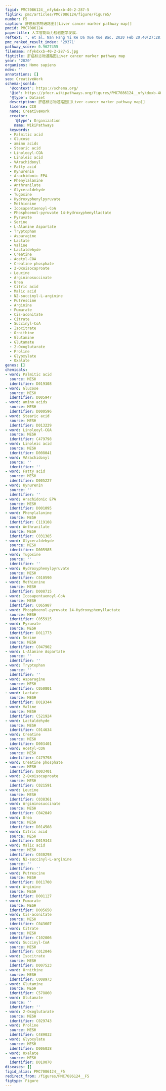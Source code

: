 ```yaml
---
figid: PMC7086124__nfykdxxb-40-2-287-5
figlink: pmc/articles/PMC7086124/figure/Figure5/
number: F5
caption: 肝癌标志物通路图[]Liver cancer marker pathway map[]
pmcid: PMC7086124
papertitle: 人工智能助力检验医学发展.
reftext: ', et al. Nan Fang Yi Ke Da Xue Xue Bao. 2020 Feb 20;40(2):287-296，封三.'
pmc_ranked_result_index: '29371'
pathway_score: 0.9627455
filename: nfykdxxb-40-2-287-5.jpg
figtitle: 肝癌标志物通路图Liver cancer marker pathway map
year: '2020'
organisms: Homo sapiens
ndex: ''
annotations: []
seo: CreativeWork
schema-jsonld:
  '@context': https://schema.org/
  '@id': https://pfocr.wikipathways.org/figures/PMC7086124__nfykdxxb-40-2-287-5.html
  '@type': Dataset
  description: 肝癌标志物通路图[]Liver cancer marker pathway map[]
  license: CC0
  name: CreativeWork
  creator:
    '@type': Organization
    name: WikiPathways
  keywords:
  - Palmitic acid
  - Glucose
  - amino acids
  - Stearic acid
  - Linoleoyl-COA
  - Linoleic acid
  - VArachidonyl
  - Fatty acid
  - Kynurenin
  - Arachidonic EPA
  - Phenylalanine
  - Anthranilate
  - Glyceraldehyde
  - Tugosine
  - Hydroxyphenylpyruvate
  - Methionine
  - Icosapentaenoyl-CoA
  - Phosphoenol-pyruvate 14-Hydroxyphenyllactate
  - Pyruvate
  - Serine
  - L-Alanine Aspartate
  - Tryptophan
  - Asparagine
  - Lactate
  - Valine
  - Lactaldehyde
  - Creatine
  - Acetyl-COA
  - Creatine phosphate
  - 2-Qxoisocaproate
  - Leucine
  - Argininosuccinate
  - Urea
  - Citric acid
  - Malic acid
  - N2-succinyl-L-arginine
  - Putrescine
  - Arginine
  - Fumarate
  - Cis-aconitate
  - Citrate
  - Succinyl-CoA
  - Isocitrate
  - Ornithine
  - Glutamine
  - Glutamate
  - 2-Oxoglutarate
  - Proline
  - Glyoxylate
  - Oxalate
genes: []
chemicals:
- word: Palmitic acid
  source: MESH
  identifier: D019308
- word: Glucose
  source: MESH
  identifier: D005947
- word: amino acids
  source: MESH
  identifier: D000596
- word: Stearic acid
  source: MESH
  identifier: D013229
- word: Linoleoyl-COA
  source: MESH
  identifier: C479798
- word: Linoleic acid
  source: MESH
  identifier: D008041
- word: VArachidonyl
  source: ''
  identifier: ''
- word: Fatty acid
  source: MESH
  identifier: D005227
- word: Kynurenin
  source: ''
  identifier: ''
- word: Arachidonic EPA
  source: MESH
  identifier: D001095
- word: Phenylalanine
  source: MESH
  identifier: C119108
- word: Anthranilate
  source: MESH
  identifier: C031385
- word: Glyceraldehyde
  source: MESH
  identifier: D005985
- word: Tugosine
  source: ''
  identifier: ''
- word: Hydroxyphenylpyruvate
  source: MESH
  identifier: C010590
- word: Methionine
  source: MESH
  identifier: D008715
- word: Icosapentaenoyl-CoA
  source: MESH
  identifier: C065987
- word: Phosphoenol-pyruvate 14-Hydroxyphenyllactate
  source: MESH
  identifier: C055915
- word: Pyruvate
  source: MESH
  identifier: D011773
- word: Serine
  source: MESH
  identifier: C047902
- word: L-Alanine Aspartate
  source: ''
  identifier: ''
- word: Tryptophan
  source: ''
  identifier: ''
- word: Asparagine
  source: MESH
  identifier: C050801
- word: Lactate
  source: MESH
  identifier: D019344
- word: Valine
  source: MESH
  identifier: C521924
- word: Lactaldehyde
  source: MESH
  identifier: C014634
- word: Creatine
  source: MESH
  identifier: D003401
- word: Acetyl-COA
  source: MESH
  identifier: C479798
- word: Creatine phosphate
  source: MESH
  identifier: D003401
- word: 2-Qxoisocaproate
  source: MESH
  identifier: C021591
- word: Leucine
  source: MESH
  identifier: C038361
- word: Argininosuccinate
  source: MESH
  identifier: C042049
- word: Urea
  source: MESH
  identifier: D014508
- word: Citric acid
  source: MESH
  identifier: D019343
- word: Malic acid
  source: MESH
  identifier: C030298
- word: N2-succinyl-L-arginine
  source: ''
  identifier: ''
- word: Putrescine
  source: MESH
  identifier: D011700
- word: Arginine
  source: MESH
  identifier: D001127
- word: Fumarate
  source: MESH
  identifier: D005650
- word: Cis-aconitate
  source: MESH
  identifier: C043607
- word: Citrate
  source: MESH
  identifier: C102006
- word: Succinyl-CoA
  source: MESH
  identifier: C012046
- word: Isocitrate
  source: MESH
  identifier: D007523
- word: Ornithine
  source: MESH
  identifier: C008973
- word: Glutamine
  source: MESH
  identifier: C578860
- word: Glutamate
  source: ''
  identifier: ''
- word: 2-Oxoglutarate
  source: MESH
  identifier: C029743
- word: Proline
  source: MESH
  identifier: C489032
- word: Glyoxylate
  source: MESH
  identifier: D006038
- word: Oxalate
  source: MESH
  identifier: D010070
diseases: []
figid_alias: PMC7086124__F5
redirect_from: /figures/PMC7086124__F5
figtype: Figure
---
```

